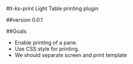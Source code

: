 #lt-ks-print
Light Table printing plugin

##version 0.0.1

##Goals
* Enable printing of a pane.
* Use CSS style for printing.
* We should separate screen and print template
